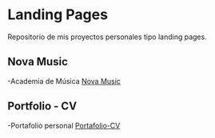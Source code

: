 # Landing Pages

Repositorio de mis proyectos personales tipo landing pages.

## Nova Music

-Academia de Música [Nova Music](https://amr89-dev.github.io/landing-pages/nova-music/)

## Portfolio - CV

-Portafolio personal [Portafolio-CV](https://amr89-dev.github.io/landing-pages/portafolio-cv/)
